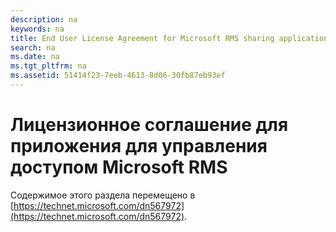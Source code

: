 ```yaml
---
description: na
keywords: na
title: End User License Agreement for Microsoft RMS sharing application
search: na
ms.date: na
ms.tgt_pltfrm: na
ms.assetid: 51414f23-7eeb-4613-8d06-30fb87eb93ef
---
```

# Лицензионное соглашение для приложения для управления доступом Microsoft RMS
Содержимое этого раздела перемещено в [https://technet.microsoft.com/dn567972](https://technet.microsoft.com/dn567972).

